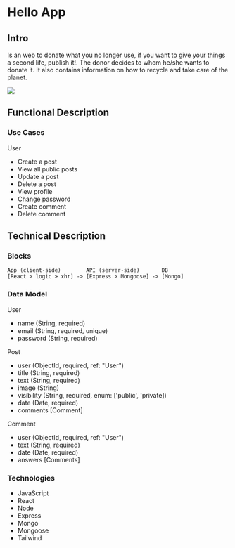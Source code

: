 # Hello App

## Intro

Is an web to donate what you no longer use, if you want to give your things a second life, publish it!. The donor decides to whom he/she wants to donate it. It also contains information on how to recycle and take care of the planet.  

![](https://media.tenor.com/yEW0bneCw30AAAAC/gif1.gif) 

## Functional Description

### Use Cases

User
- Create a post
- View all public posts
- Update a post
- Delete a post
- View profile
- Change password
- Create comment 
- Delete comment

## Technical Description

### Blocks

```
App (client-side)        API (server-side)       DB
[React > logic > xhr] -> [Express > Mongoose] -> [Mongo]
```

### Data Model

User
- name (String, required)
- email (String, required, unique)
- password (String, required)

Post
- user (ObjectId, required, ref: "User")
- title (String, required)
- text (String, required)
- image (String)
- visibility (String, required, enum: ['public', 'private])
- date (Date, required)
- comments [Comment]

Comment
- user (ObjectId, required, ref: "User")
- text (String, required)
- date (Date, required)
- answers [Comments]

### Technologies

- JavaScript
- React
- Node
- Express
- Mongo
- Mongoose
- Tailwind